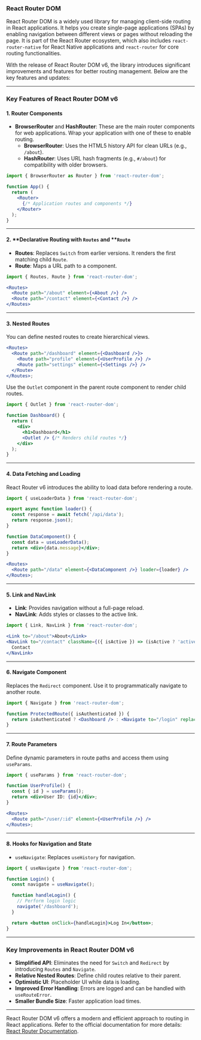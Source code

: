 ### React Router DOM

React Router DOM is a widely used library for managing client-side routing in React applications. It helps you create single-page applications (SPAs) by enabling navigation between different views or pages without reloading the page. It is part of the React Router ecosystem, which also includes `react-router-native` for React Native applications and `react-router` for core routing functionalities.

With the release of React Router DOM v6, the library introduces significant improvements and features for better routing management. Below are the key features and updates:

---

### Key Features of React Router DOM v6

#### 1. **Router Components**

- **BrowserRouter** and **HashRouter**:
  These are the main router components for web applications. Wrap your application with one of these to enable routing.
  - **BrowserRouter**: Uses the HTML5 history API for clean URLs (e.g., `/about`).
  - **HashRouter**: Uses URL hash fragments (e.g., `#/about`) for compatibility with older browsers.

```jsx
import { BrowserRouter as Router } from 'react-router-dom';

function App() {
  return (
    <Router>
      {/* Application routes and components */}
    </Router>
  );
}
```

---

#### 2. **Declarative Routing with ****`Routes`**** and ****`Route`**

- **Routes**:
  Replaces `Switch` from earlier versions. It renders the first matching child `Route`.
- **Route**:
  Maps a URL path to a component.

```jsx
import { Routes, Route } from 'react-router-dom';

<Routes>
  <Route path="/about" element={<About />} />
  <Route path="/contact" element={<Contact />} />
</Routes>
```

---

#### 3. **Nested Routes**

You can define nested routes to create hierarchical views.

```jsx
<Routes>
  <Route path="/dashboard" element={<Dashboard />}>
    <Route path="profile" element={<UserProfile />} />
    <Route path="settings" element={<Settings />} />
  </Route>
</Routes>;
```

Use the `Outlet` component in the parent route component to render child routes.

```jsx
import { Outlet } from 'react-router-dom';

function Dashboard() {
  return (
    <div>
      <h1>Dashboard</h1>
      <Outlet /> {/* Renders child routes */}
    </div>
  );
}
```

---

#### 4. **Data Fetching and Loading**

React Router v6 introduces the ability to load data before rendering a route.

```jsx
import { useLoaderData } from 'react-router-dom';

export async function loader() {
  const response = await fetch('/api/data');
  return response.json();
}

function DataComponent() {
  const data = useLoaderData();
  return <div>{data.message}</div>;
}

<Routes>
  <Route path="/data" element={<DataComponent />} loader={loader} />
</Routes>;
```

---

#### 5. **Link and NavLink**

- **Link**:
  Provides navigation without a full-page reload.
- **NavLink**:
  Adds styles or classes to the active link.

```jsx
import { Link, NavLink } from 'react-router-dom';

<Link to="/about">About</Link>
<NavLink to="/contact" className={({ isActive }) => (isActive ? 'active' : '')}">
  Contact
</NavLink>
```

---

#### 6. **Navigate Component**

Replaces the `Redirect` component. Use it to programmatically navigate to another route.

```jsx
import { Navigate } from 'react-router-dom';

function ProtectedRoute({ isAuthenticated }) {
  return isAuthenticated ? <Dashboard /> : <Navigate to="/login" replace />;
}
```

---

#### 7. **Route Parameters**

Define dynamic parameters in route paths and access them using `useParams`.

```jsx
import { useParams } from 'react-router-dom';

function UserProfile() {
  const { id } = useParams();
  return <div>User ID: {id}</div>;
}

<Routes>
  <Route path="/user/:id" element={<UserProfile />} />
</Routes>;
```

---

#### 8. **Hooks for Navigation and State**

- `useNavigate`:
  Replaces `useHistory` for navigation.

```jsx
import { useNavigate } from 'react-router-dom';

function Login() {
  const navigate = useNavigate();

  function handleLogin() {
    // Perform login logic
    navigate('/dashboard');
  }

  return <button onClick={handleLogin}>Log In</button>;
}
```

---

### Key Improvements in React Router DOM v6

- **Simplified API**: Eliminates the need for `Switch` and `Redirect` by introducing `Routes` and `Navigate`.
- **Relative Nested Routes**: Define child routes relative to their parent.
- **Optimistic UI**: Placeholder UI while data is loading.
- **Improved Error Handling**: Errors are logged and can be handled with `useRouteError`.
- **Smaller Bundle Size**: Faster application load times.

---

React Router DOM v6 offers a modern and efficient approach to routing in React applications. Refer to the official documentation for more details: [React Router Documentation](https://reactrouter.com).
